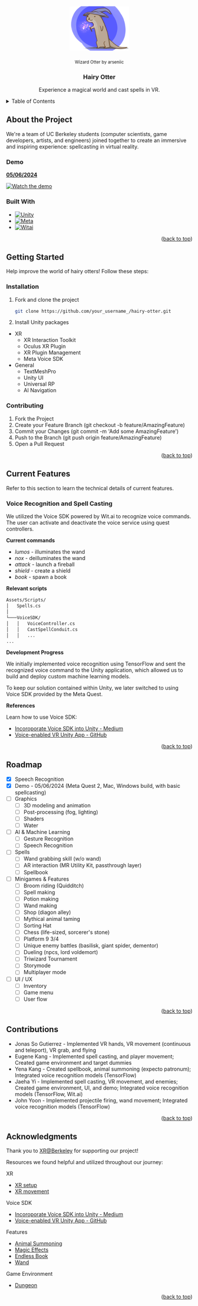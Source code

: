 <!-- Improved compatibility of back to top link: See: https://github.com/othneildrew/Best-README-Template/pull/73 -->
<a name="readme-top"></a>
<!--
*** Thanks for checking out the Best-README-Template. If you have a suggestion
*** that would make this better, please fork the repo and create a pull request
*** or simply open an issue with the tag "enhancement".
*** Don't forget to give the project a star!
*** Thanks again! Now go create something AMAZING! :D
-->



<!-- PROJECT SHIELDS -->
<!--
*** I'm using markdown "reference style" links for readability.
*** Reference links are enclosed in brackets [ ] instead of parentheses ( ).
*** See the bottom of this document for the declaration of the reference variables
*** for contributors-url, forks-url, etc. This is an optional, concise syntax you may use.
*** https://www.markdownguide.org/basic-syntax/#reference-style-links
-->
<!-- 
[![Contributors][contributors-shield]][contributors-url]
[![Forks][forks-shield]][forks-url]
[![Stargazers][stars-shield]][stars-url]
[![Issues][issues-shield]][issues-url]
[![MIT License][license-shield]][license-url]
[![LinkedIn][linkedin-shield]][linkedin-url]
-->



<!-- PROJECT LOGO -->
<br />
<div align="center">
  <img src="images/hairy-otter-art.png" alt="Logo" width="160" height="120">
  <p><sub>Wizard Otter by arseniic</sub></p>

  <h3 align="center">Hairy Otter</h3>

  <p align="center">
    Experience a magical world and cast spells in VR. 
  </p>
</div>



<!-- TABLE OF CONTENTS -->
<details>
  <summary>Table of Contents</summary>
  <ol>
    <li>
      <a href="#about-the-project">About The Project</a>
    </li>
    <li>
      <a href="#getting-started">Getting Started</a>
    </li>
    <li><a href="#current-features">Current Features</a></li>
    <li><a href="#roadmap">Roadmap</a></li>
    <li><a href="#contributions">Contributions</a></li>
    <li><a href="#acknowledgments">Acknowledgments</a></li>
  </ol>
</details>



<!-- ABOUT THE PROJECT -->
## About the Project

We're a team of UC Berkeley students (computer scientists, game developers, artists, and engineers) joined together to create an immersive and inspiring experience: spellcasting in virtual reality. 


### Demo 
**[05/06/2024](https://youtu.be/Zb6GGkSUL1M)**

[![Watch the demo](https://img.youtube.com/vi/Zb6GGkSUL1M/maxresdefault.jpg)](https://youtu.be/Zb6GGkSUL1M)


### Built With
* [![Unity][Unity.com]][Unity-url]
* [![Meta][Meta.com]][Meta-url]
* [![Witai][Wit.ai]][Wit.ai-url]

<p align="right">(<a href="#readme-top">back to top</a>)</p>


<!-- GETTING STARTED -->
## Getting Started

Help improve the world of hairy otters! Follow these steps:

### Installation

1. Fork and clone the project
   ```sh
   git clone https://github.com/your_username_/hairy-otter.git
   ```
2. Install Unity packages 
  * XR
    * XR Interaction Toolkit
    * Oculus XR Plugin
    * XR Plugin Management
    * Meta Voice SDK
  * General
    * TextMeshPro
    * Unity UI
    * Universal RP
    * AI Navigation

### Contributing 

1. Fork the Project
2. Create your Feature Branch (git checkout -b feature/AmazingFeature)
3. Commit your Changes (git commit -m 'Add some AmazingFeature')
4. Push to the Branch (git push origin feature/AmazingFeature)
5. Open a Pull Request

<p align="right">(<a href="#readme-top">back to top</a>)</p>


<!-- GETTING STARTED -->
## Current Features

Refer to this section to learn the technical details of current features. 

### Voice Recognition and Spell Casting

We utilized the Voice SDK powered by Wit.ai to recognize voice commands. The user can activate and deactivate the voice service using quest controllers. 

**Current commands**
- _lumos_ - illuminates the wand 
- _nox_ - deilluminates the wand
- _attack_ - launch a fireball 
- _shield_ - create a shield 
- _book_ - spawn a book 



**Relevant scripts**
```
Assets/Scripts/
│   Spells.cs
│
└───VoiceSDK/
│   │   VoiceController.cs
│   │   CastSpellConduit.cs
│   │   ...
...
```

**Development Progress**

We initially implemented voice recognition using TensorFlow and sent the recognized voice command to the Unity application, which allowed us to build and deploy custom machine learning models. 

To keep our solution contained within Unity, we later switched to using Voice SDK provided by the Meta Quest. 

**References**

Learn how to use Voice SDK: 
* [Incoroporate Voice SDK into Unity - Medium](https://medium.com/taikonauten-magazine-english/unity-mixed-reality-tutorial-voice-sdk-5f875043ab0a)
* [Voice-enabled VR Unity App - GitHub](https://github.com/wit-ai/wit-unity/blob/main/Tutorials/ShapesTutorial.md)


<p align="right">(<a href="#readme-top">back to top</a>)</p>


<!-- ROADMAP -->
## Roadmap
- [x] Speech Recognition
- [x] Demo - 05/06/2024 (Meta Quest 2, Mac, Windows build, with basic spellcasting)
- [ ] Graphics 
    - [ ] 3D modeling and animation 
    - [ ] Post-processing (fog, lighting)
    - [ ] Shaders 
    - [ ] Water 
- [ ] AI & Machine Learning 
    - [ ] Gesture Recognition
    - [ ] Speech Recognition      
- [ ] Spells 
    - [ ] Wand grabbing skill (w/o wand) 
    - [ ] AR interaction (MR Utility Kit, passthrough layer) 
    - [ ] Spellbook 
- [ ] Minigames & Features
    - [ ] Broom riding (Quidditch)
    - [ ] Spell making
    - [ ] Potion making
    - [ ] Wand making
    - [ ] Shop (diagon alley)
    - [ ] Mythical animal taming
    - [ ] Sorting Hat 
    - [ ] Chess (life-sized, sorcerer's stone)
    - [ ] Platform 9 3/4
    - [ ] Unique enemy battles (basilisk, giant spider, dementor)
    - [ ] Dueling (npcs, lord voldemort)
    - [ ] Triwizard Tournament
    - [ ] Storymode
    - [ ] Multiplayer mode
- [ ] UI / UX
    - [ ] Inventory
    - [ ] Game menu
    - [ ] User flow

<p align="right">(<a href="#readme-top">back to top</a>)</p>



<!-- CONTRIBUTING -->
## Contributions

* Jonas So Gutierrez - Implemented VR hands, VR movement (continuous and teleport), VR grab, and flying
* Eugene Kang - Implemented spell casting, and player movement; Created game environment and target dummies
* Yena Kang - Created spellbook, animal summoning (expecto patronum); Integrated voice recognition models (TensorFlow) 
* Jaeha Yi - Implemented spell casting, VR movement, and enemies; Created game environment, UI, and demo; Integrated voice recognition models (TensorFlow, Wit.ai)
* John Yoon - Implemented projectile firing, wand movement; Integrated voice recognition models (TensorFlow)

<p align="right">(<a href="#readme-top">back to top</a>)</p>



<!-- ACKNOWLEDGMENTS -->
## Acknowledgments

Thank you to [XR@Berkeley](https://xr.studentorg.berkeley.edu/home/) for supporting our project! 

Resources we found helpful and utilized throughout our journey: 

XR
* [XR setup](https://xr.studentorg.berkeley.edu/decal/labs/oculus/lab1/)
* [XR movement](https://www.youtube.com/watch?v=Jvb7sAR2Tmk)

Voice SDK 
* [Incoroporate Voice SDK into Unity - Medium](https://medium.com/taikonauten-magazine-english/unity-mixed-reality-tutorial-voice-sdk-5f875043ab0a)
* [Voice-enabled VR Unity App - GitHub](https://github.com/wit-ai/wit-unity/blob/main/Tutorials/ShapesTutorial.md)

Features
* [Animal Summoning](https://www.youtube.com/watch?v=vMd5GnP5c8o)
* [Magic Effects](https://assetstore.unity.com/packages/vfx/particles/spells/magic-effects-free-247933)
* [Endless Book](https://assetstore.unity.com/packages/3d/props/endlessbook-134213)
* [Wand](https://assetstore.unity.com/packages/3d/props/weapons/3d-items-free-wand-pack-46225)

Game Environment
* [Dungeon](https://assetstore.unity.com/packages/3d/environments/dungeons/ultimate-low-poly-dungeon-143535)

<p align="right">(<a href="#readme-top">back to top</a>)</p>



<!-- MARKDOWN LINKS & IMAGES -->
<!-- https://www.markdownguide.org/basic-syntax/#reference-style-links -->
[product-screenshot]: images/screenshot.png
[Unity.com]: https://img.shields.io/badge/unity-000000?style=for-the-badge&logo=unity&logoColor=FFFFFF
[Unity-url]: https://unity.com/
[Meta.com]: https://img.shields.io/badge/Meta%20Quest-FFFFFF?style=for-the-badge&logo=meta&logoColor=0467DF
[Meta-url]: https://developer.oculus.com/
[Wit.ai]: https://img.shields.io/badge/wit.ai-B2E1FF?style=for-the-badge&logo=wit.ai
[Wit.ai-url]: https://wit.ai/

